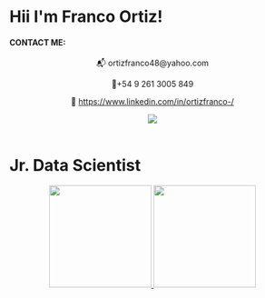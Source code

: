 # Hii I'm Franco Ortiz!
#### CONTACT ME:
<div style="display: inline_block" align="center">
📬 ortizfranco48@yahoo.com

📱+54 9 261 3005 849

🔗 https://www.linkedin.com/in/ortizfranco-/
<div> 
  <a href = "mailto:ortizfranco48@yahoo.com"><img src="https://img.shields.io/badge/-Gmail-%23333?style=for-the-badge&logo=gmail&logoColor=white" target="_blank"></a>
</div>
 </div><br>
 
  # Jr. Data Scientist
 <!-- stats -->
<div align="center">
  <a href="https://github.com/ortizfram">
  <img height="180em" src="https://github-readme-stats.vercel.app/api?username=ortizfram&show_icons=true&theme=merko&include_all_commits=true&count_private=true"/>
  <img height="180em" src="https://github-readme-stats.vercel.app/api/top-langs/?username=ortizfram&layout=compact&langs_count=7&theme=merko"/>
</div>
                  

